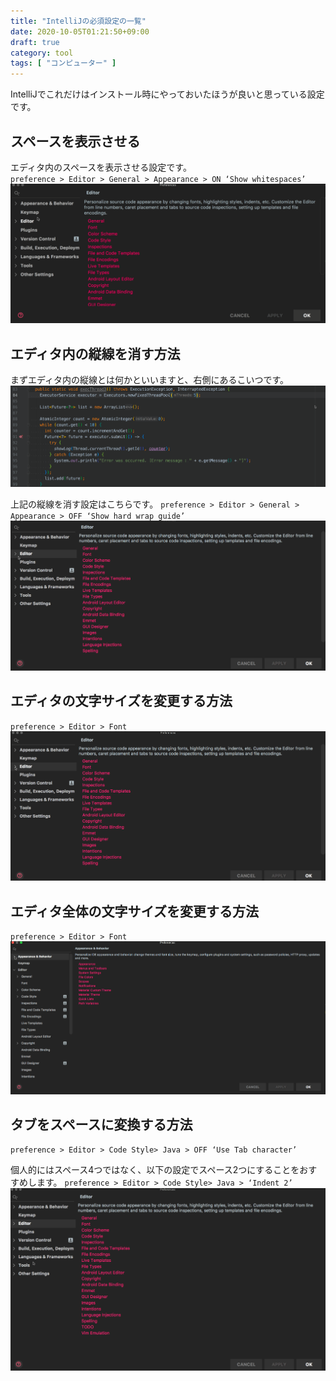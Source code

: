 ```yaml
---
title: "IntelliJの必須設定の一覧"
date: 2020-10-05T01:21:50+09:00
draft: true
category: tool
tags: [ "コンピューター" ]
---
```

IntelliJでこれだけはインストール時にやっておいたほうが良いと思っている設定です。  
<!--more-->

## スペースを表示させる
エディタ内のスペースを表示させる設定です。  
`
preference > Editor > General > Appearance > ON ‘Show whitespaces’
`
![](./img/show-whitespases.gif)  

## エディタ内の縦線を消す方法
まずエディタ内の縦線とは何かといいますと、右側にあるこいつです。  
![](./img/vertical-line.gif)  

上記の縦線を消す設定はこちらです。
`
preference > Editor > General > Appearance > OFF ‘Show hard wrap guide’
`
![](./img/vertical-line-2.gif)  


## エディタの文字サイズを変更する方法
`
preference > Editor > Font
`
![](./img/font-size-editor.gif)  


## エディタ全体の文字サイズを変更する方法
`
preference > Editor > Font
`
![](./img/font-size-all.gif)  


## タブをスペースに変換する方法
`
preference > Editor > Code Style> Java > OFF ‘Use Tab character’
`

個人的にはスペース4つではなく、以下の設定でスペース2つにすることをおすすめします。
`
preference > Editor > Code Style> Java > ‘Indent 2’
`
![](./img/change-tab-space.gif)  

